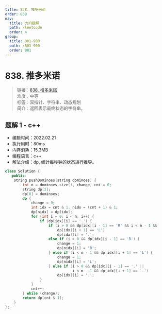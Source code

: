 ```yaml
---
title: 838. 推多米诺
order: 838
nav:
  title: 力扣题解
  path: /leetcode
  order: 4
group:
  title: 801-900
  path: /801-900
  order: 801
---
```


# 838. 推多米诺
    
> 链接：[838. 推多米诺](https://leetcode-cn.com/problems/push-dominoes/)  
> 难度：中等  
> 标签：双指针、字符串、动态规划  
> 简介：返回表示最终状态的字符串。
      
## 题解 1 - c++
- 编辑时间：2022.02.21
- 执行用时：80ms
- 内存消耗：15.3MB
- 编程语言：c++
- 解法介绍：dp, 统计每秒钟的状态进行推导。
```c++
class Solution {
   public:
    string pushDominoes(string dominoes) {
        int n = dominoes.size(), change, cnt = 0;
        string dp[2];
        dp[0] = dominoes;
        do {
            change = 0;
            int idx = cnt & 1, nidx = (cnt + 1) & 1;
            dp[nidx] = dp[idx];
            for (int i = 0; i < n; i++) {
                if (dp[idx][i] == '.') {
                    if (i > 0 && dp[idx][i - 1] == 'R' && i < n - 1 &&
                        dp[idx][i + 1] == 'L')
                        dp[idx][i] = '.';
                    else if (i > 0 && dp[idx][i - 1] == 'R') {
                        change = 1;
                        dp[nidx][i] = 'R';
                    } else if (i < n - 1 && dp[idx][i + 1] == 'L') {
                        change = 1;
                        dp[nidx][i] = 'L';
                    } else if (i > 0 && dp[idx][i - 1] == '.' ||
                               i < n - 1 && dp[idx][i + 1] == '.')
                        dp[idx][i] = '.';
                }
            }
            cnt++;
        } while (change);
        return dp[cnt & 1];
    }
};
```

      